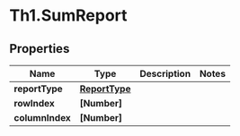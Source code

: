 # Th1.SumReport

## Properties

Name | Type | Description | Notes
------------ | ------------- | ------------- | -------------
**reportType** | [**ReportType**](ReportType.md) |  | 
**rowIndex** | **[Number]** |  | 
**columnIndex** | **[Number]** |  | 


